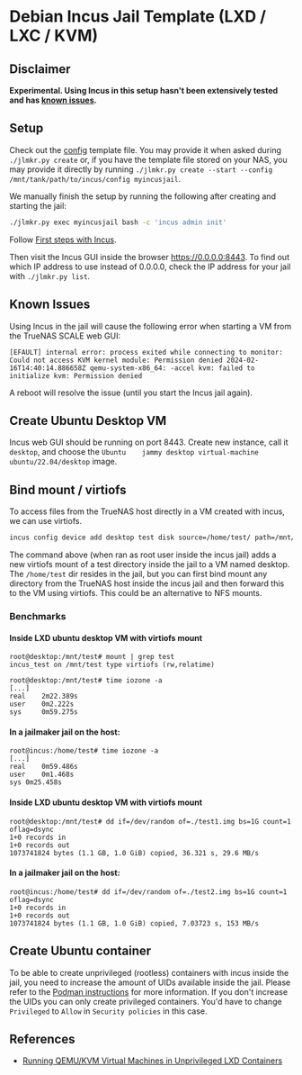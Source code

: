 # Debian Incus Jail Template (LXD / LXC / KVM)

## Disclaimer

**Experimental. Using Incus in this setup hasn't been extensively tested and has [known issues](#known-issues).**

## Setup

Check out the [config](./config) template file. You may provide it when asked during `./jlmkr.py create` or, if you have the template file stored on your NAS, you may provide it directly by running `./jlmkr.py create --start --config /mnt/tank/path/to/incus/config myincusjail`.

We manually finish the setup by running the following after creating and starting the jail:

```bash
./jlmkr.py exec myincusjail bash -c 'incus admin init'
```    

Follow [First steps with Incus](https://linuxcontainers.org/incus/docs/main/tutorial/first_steps/).

Then visit the Incus GUI inside the browser https://0.0.0.0:8443. To find out which IP address to use instead of 0.0.0.0, check the IP address for your jail with `./jlmkr.py list`.

## Known Issues

Using Incus in the jail will cause the following error when starting a VM from the TrueNAS SCALE web GUI:

```
[EFAULT] internal error: process exited while connecting to monitor: Could not access KVM kernel module: Permission denied 2024-02-16T14:40:14.886658Z qemu-system-x86_64: -accel kvm: failed to initialize kvm: Permission denied
```

A reboot will resolve the issue (until you start the Incus jail again).

## Create Ubuntu Desktop VM

Incus web GUI should be running on port 8443. Create new instance, call it `desktop`, and choose the `Ubuntu	jammy desktop virtual-machine ubuntu/22.04/desktop` image.

## Bind mount / virtiofs

To access files from the TrueNAS host directly in a VM created with incus, we can use virtiofs.

```bash
incus config device add desktop test disk source=/home/test/ path=/mnt/test
```

The command above (when ran as root user inside the incus jail) adds a new virtiofs mount of a test directory inside the jail to a VM named desktop. The `/home/test` dir resides in the jail, but you can first bind mount any directory from the TrueNAS host inside the incus jail and then forward this to the VM using virtiofs. This could be an alternative to NFS mounts.

### Benchmarks

#### Inside LXD ubuntu desktop VM with virtiofs mount

```
root@desktop:/mnt/test# mount | grep test
incus_test on /mnt/test type virtiofs (rw,relatime)

root@desktop:/mnt/test# time iozone -a
[...]
real    2m22.389s
user    0m2.222s
sys     0m59.275s
```

#### In a jailmaker jail on the host:

```
root@incus:/home/test# time iozone -a
[...]
real	0m59.486s
user	0m1.468s
sys	0m25.458s
```

#### Inside LXD ubuntu desktop VM with virtiofs mount

```
root@desktop:/mnt/test# dd if=/dev/random of=./test1.img bs=1G count=1 oflag=dsync
1+0 records in
1+0 records out
1073741824 bytes (1.1 GB, 1.0 GiB) copied, 36.321 s, 29.6 MB/s
```

#### In a jailmaker jail on the host:

```
root@incus:/home/test# dd if=/dev/random of=./test2.img bs=1G count=1 oflag=dsync
1+0 records in
1+0 records out
1073741824 bytes (1.1 GB, 1.0 GiB) copied, 7.03723 s, 153 MB/s
```

## Create Ubuntu container

To be able to create unprivileged (rootless) containers with incus inside the jail, you need to increase the amount of UIDs available inside the jail. Please refer to the [Podman instructions](../podman/README.md) for more information. If you don't increase the UIDs you can only create privileged containers. You'd have to change `Privileged` to `Allow` in `Security policies` in this case.

## References

- [Running QEMU/KVM Virtual Machines in Unprivileged LXD Containers](https://dshcherb.github.io/2017/12/04/qemu-kvm-virtual-machines-in-unprivileged-lxd.html)
